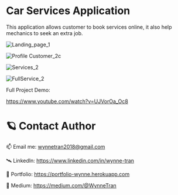 # Car Services Application

This application allows customer to book services online, it also help mechanics to seek an extra job.

![Landing_page_1](https://user-images.githubusercontent.com/63073395/174527257-94b4574c-2fb0-41f7-8bc1-d14a2aa4cae4.png)

![Profile Customer_2c](https://user-images.githubusercontent.com/63073395/174527485-3f70bacd-3394-4f2a-8556-fe235def2abc.png)

![Services_2](https://user-images.githubusercontent.com/63073395/174527510-d5860749-98fe-4735-9c5a-f69d144da71c.png)

![FullService_2](https://user-images.githubusercontent.com/63073395/174527518-37421011-3fc2-40ea-9a46-2ed0b9cf2170.png)

Full Project Demo: 

https://www.youtube.com/watch?v=UJVorOa_Oc8

              
# 🪐 Contact Author

📫 Email me: wynnetran2018@gmail.com

🛰 LinkedIn: https://www.linkedin.com/in/wynne-tran

🌈 Portfolio: https://portfolio-wynne.herokuapp.com

📝 Medium: https://medium.com/@WynneTran
